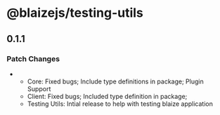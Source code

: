 # @blaizejs/testing-utils

## 0.1.1

### Patch Changes

- - Core: Fixed bugs; Include type definitions in package; Plugin Support
  - Client: Fixed bugs; Included type definition in package;
  - Testing Utils: Intial release to help with testing blaize application
